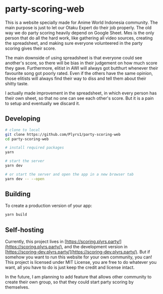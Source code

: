 # party-scoring-web

This is a website specially made for Anime World Indonesia community. The main purpose is just to let our Otaku Expert do their job properly. The old
way we do party scoring heavily depend on Google Sheet. Mes is the only person that do all the hard work, like gathering all video sources, creating
the spreadsheet, and making sure everyone volunteered in the party scoring gives their score.

The main downside of using spreadsheet is that everyone could see another's score, so there will be bias in their judgement on how much score they
gave. Furthermore, elitist in AWI will always got butthurt whenever their favourite song got poorly rated. Even if the others have the same opinion,
those elitists will always find their way to diss and tell them about their shitty taste.

I actually made improvement in the spreadsheet, in which every person has their own sheet, so that no one can see each other's score. But it is a pain
to setup and eventually we discard it.

## Developing

```bash
# clone to local
git clone https://github.com/Plyrs1/party-scoring-web
cd party-scoring-web

# install required packages
yarn

# start the server
yarn dev

# or start the server and open the app in a new browser tab
yarn dev -- --open
```

## Building

To create a production version of your app:

```bash
yarn build
```

## Self-hosting

Currently, this project lives in [https://scoring.plyrs.party/](https://scoring.plyrs.party/), and the development version in
[https://scoring-dev.plyrs.party/](https://scoring-dev.plyrs.party/). But if somehow you want to run this website for your own community, you can!
This project is licensed under MIT License, you are free to do whatever you want, all you have to do is just keep the credit and license intact.

In the future, I am planning to add feature that allows other community to create their own group, so that they could start party scoring by
themselves.
